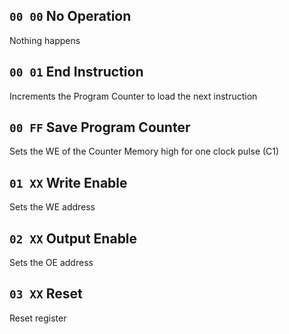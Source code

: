 ## `00 00` No Operation
Nothing happens
## `00 01` End Instruction
Increments the Program Counter to load the next instruction
## `00 FF` Save Program Counter
Sets the WE of the Counter Memory high for one clock pulse (C1)
## `01 XX` Write Enable
Sets the WE address
## `02 XX` Output Enable
Sets the OE address
## `03 XX` Reset
Reset register